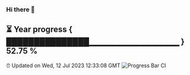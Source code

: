 ### Hi there 👋
⏳ Year progress { ███████████████▁▁▁▁▁▁▁▁▁▁▁▁▁▁▁ } 52.75 %
---
⏰ Updated on Wed, 12 Jul 2023 12:33:08 GMT
![Progress Bar CI](https://github.com/liununu/liununu/workflows/Progress%20Bar%20CI/badge.svg)
